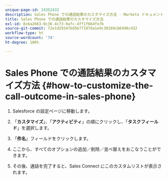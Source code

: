 ```yaml
---
unique-page-id: 14352432
description: Sales Phone での通話結果のカスタマイズ方法 - Marketo ドキュメント - 製品ドキュメント
title: Sales Phone での通話結果のカスタマイズ方法
exl-id: 8c6a2663-0c36-4c73-9afc-4ff1f664fe7b
source-git-commit: 72e1d29347bd5b77107da1e9c30169cb6490c432
workflow-type: ht
source-wordcount: '74'
ht-degree: 100%

---
```


# Sales Phone での通話結果のカスタマイズ方法 {#how-to-customize-the-call-outcome-in-sales-phone}

1. Salesforce の設定ページに移動します。

1. 「**カスタマイズ**」、「**アクティビティ**」の順にクリックし、「**タスクフィールド**」を選択します。

1. 「**件名**」フィールドをクリックします。

1. ここから、すべてのオプションの追加／削除／並べ替えをおこなうことができます。

1. その後、通話を完了すると、Sales Connect にこのカスタムリストが表示されます。
